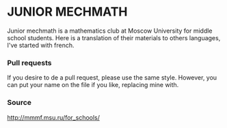 # JUNIOR MECHMATH

Junior mechmath is a mathematics club at Moscow University for middle school students.
Here is a translation of their materials to others languages, I've started with french.

### Pull requests
If you desire to de a pull request, please use the same style. 
However, you can put your name on the file if you like, replacing mine with.

### Source
http://mmmf.msu.ru/for_schools/
